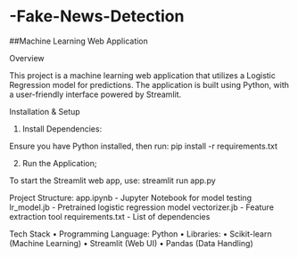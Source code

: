 # -Fake-News-Detection

##Machine Learning Web Application

Overview

This project is a machine learning web application that utilizes a Logistic Regression model for predictions. The application is built using Python, with a user-friendly interface powered by Streamlit.

Installation & Setup

1. Install Dependencies: 

Ensure you have Python installed, then run:
pip install -r requirements.txt

2. Run the Application;

To start the Streamlit web app, use:
streamlit run app.py

Project Structure:
app.ipynb - Jupyter Notebook for model testing
lr_model.jb - Pretrained logistic regression model
vectorizer.jb - Feature extraction tool
requirements.txt - List of dependencies

Tech Stack
	•	Programming Language: Python
	•	Libraries:
	•	Scikit-learn (Machine Learning)
	•	Streamlit (Web UI)
	•	Pandas (Data Handling)


